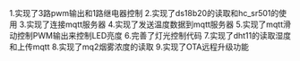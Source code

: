 1.实现了3路pwm输出和1路继电器控制
2.实现了ds18b20的读取和hc_sr501的使用
3.实现了连接mqtt服务器
4.实现了发送温度数据到mqtt服务器
5.实现了mqtt滑动控制PWM输出来控制LED亮度
6.完善了灯光控制代码
7.实现了dht11的读取湿度和上传mqtt
8.实现了mq2烟雾浓度的读取
9.实现了OTA远程升级功能